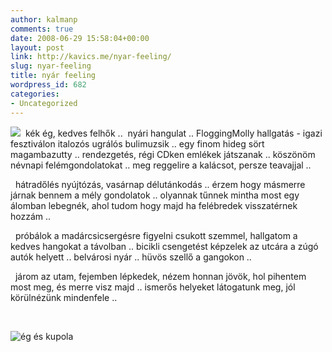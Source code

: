 ```yaml
---
author: kalmanp
comments: true
date: 2008-06-29 15:58:04+00:00
layout: post
link: http://kavics.me/nyar-feeling/
slug: nyar-feeling
title: nyár feeling
wordpress_id: 682
categories:
- Uncategorized
---
```



![](http://farm4.static.flickr.com/3077/2621565364_6e88152c4e_m.jpg)  kék ég, kedves felhők ..  nyári hangulat .. FloggingMolly hallgatás - igazi fesztiválon italozós ugrálós bulimuzsik .. egy finom hideg sört magambazutty .. rendezgetés, régi CDken emlékek játszanak .. köszönöm névnapi felémgondolatokat .. meg reggelire a kalácsot, persze teavajjal ..   

  hátradőlés nyújtózás, vasárnap délutánkodás .. érzem hogy másmerre járnak bennem a mély gondolatok .. olyannak tűnnek mintha most egy álomban lebegnék, ahol tudom hogy majd ha felébredek visszatérnek hozzám ..    

  próbálok a madárcsicsergésre figyelni csukott szemmel, hallgatom a kedves hangokat a távolban .. bicikli csengetést képzelek az utcára a zúgó autók helyett .. belvárosi nyár .. hüvös szellő a gangokon ..    

  járom az utam, fejemben lépkedek, nézem honnan jövök, hol pihentem most meg, és merre visz majd .. ismerős helyeket látogatunk meg, jól körülnézünk mindenfele ..






 









![ég és kupola](http://farm4.static.flickr.com/3125/2621565464_2bf3928f0a_m.jpg)




